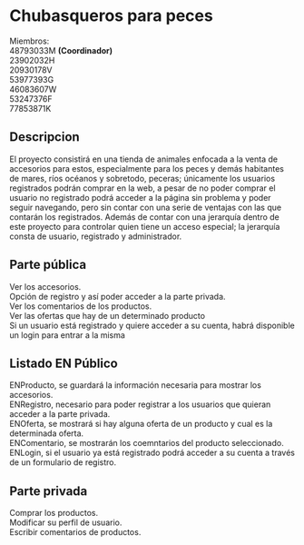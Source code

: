 # Chubasqueros para peces
Miembros:<br>
48793033M <b>(Coordinador)</b><br>
23902032H<br>
20930178V<br>
53977393G<br>
46083607W<br>
53247376F<br>
77853871K<br>
## Descripcion
El proyecto consistirá en una tienda de animales enfocada a la venta de accesorios para estos, especialmente para los peces y demás habitantes de mares, ríos océanos y sobretodo, peceras; únicamente los usuarios registrados podrán comprar en la web, a pesar de no poder comprar
el usuario no registrado podrá acceder a la página sin problema y poder seguir navegando, pero sin contar con una serie de ventajas con las que contarán los registrados. Además de contar con una jerarquía dentro de este
proyecto para controlar quien tiene un acceso especial; la jerarquía consta de usuario, registrado y administrador.
## Parte pública
Ver los accesorios.<br>
Opción de registro y así poder acceder a la parte privada.<br>
Ver los comentarios de los productos.<br>
Ver las ofertas que hay de un determinado producto<br>
Si un usuario está registrado y quiere acceder a su cuenta, habrá disponible un login para entrar a la misma

## Listado EN Público
ENProducto, se guardará la información necesaria para mostrar los accesorios.<br>
ENRegistro, necesario para poder registrar a los usuarios que quieran acceder a la parte privada.<br>
ENOferta, se mostrará si hay alguna oferta de un producto y cual es la determinada oferta.<br>
ENComentario, se mostrarán los coemntarios del producto seleccionado.<br>
ENLogin, si el usuario ya está registrado podrá acceder a su cuenta a través de un formulario de registro.

## Parte privada
Comprar los productos.<br>
Modificar su perfil de usuario.<br>
Escribir comentarios de productos.<br>
